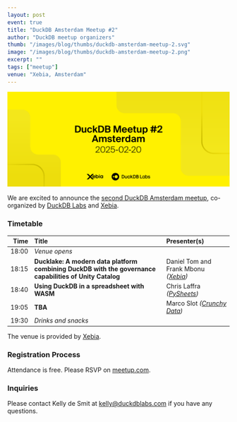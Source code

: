 ```yaml
---
layout: post
event: true
title: "DuckDB Amsterdam Meetup #2"
author: "DuckDB meetup organizers"
thumb: "/images/blog/thumbs/duckdb-amsterdam-meetup-2.svg"
image: "/images/blog/thumbs/duckdb-amsterdam-meetup-2.png"
excerpt: ""
tags: ["meetup"]
venue: "Xebia, Amsterdam"
---
```


<img src="/images/blog/thumbs/duckdb-amsterdam-meetup-2.svg"
     alt="DuckDB Amsterdam Meetup Splashscreen"
     width="680"
     />

We are excited to announce the [second DuckDB Amsterdam meetup](https://www.meetup.com/duckdb/events/304415344/), co-organized by [DuckDB Labs](https://duckdblabs.com/) and [Xebia](https://xebia.com/).

### Timetable

| Time  | Title   | Presenter(s) |
|------:|:--------|:-------------|
| 18:00 | _Venue opens_ | |
| 18:15 | **Ducklake: A modern data platform combining DuckDB with the governance capabilities of Unity Catalog** | Daniel Tom and Frank Mbonu _([Xebia](https://xebia.com/))_ |
| 18:40 | **Using DuckDB in a spreadsheet with WASM** | Chris Laffra _([PySheets](https://pysheets.app/))_ |
| 19:05 | **TBA** | Marco Slot _([Crunchy Data](https://www.crunchydata.com/))_ |
| 19:30 | _Drinks and snacks_ | |

The venue is provided by [Xebia](https://xebia.com/).

### Registration Process

Attendance is free. Please RSVP on [meetup.com](https://www.meetup.com/duckdb/events/304415344/).

### Inquiries

Please contact Kelly de Smit at [kelly@duckdblabs.com](mailto:kelly@duckdblabs.com) if you have any questions.
